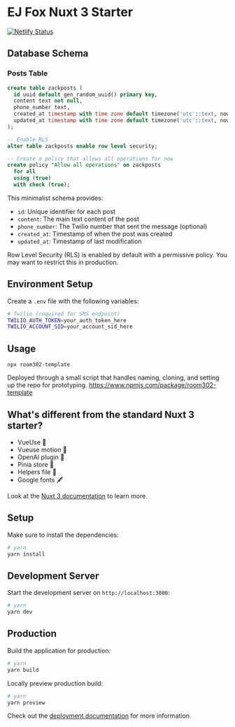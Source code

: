 # EJ Fox Nuxt 3 Starter

[![Netlify Status](https://api.netlify.com/api/v1/badges/981b9e46-6878-4ddb-a716-2713c5f3e412/deploy-status)](https://app.netlify.com/sites/ejfox-nuxt-template/deploys)

## Database Schema

### Posts Table
```sql
create table zackposts (
  id uuid default gen_random_uuid() primary key,
  content text not null,
  phone_number text,
  created_at timestamp with time zone default timezone('utc'::text, now()) not null,
  updated_at timestamp with time zone default timezone('utc'::text, now()) not null
);

-- Enable RLS
alter table zackposts enable row level security;

-- Create a policy that allows all operations for now
create policy "Allow all operations" on zackposts
  for all
  using (true)
  with check (true);
```

This minimalist schema provides:
- `id`: Unique identifier for each post
- `content`: The main text content of the post
- `phone_number`: The Twilio number that sent the message (optional)
- `created_at`: Timestamp of when the post was created
- `updated_at`: Timestamp of last modification

Row Level Security (RLS) is enabled by default with a permissive policy. You may want to restrict this in production.

## Environment Setup

Create a `.env` file with the following variables:
```bash
# Twilio (required for SMS endpoint)
TWILIO_AUTH_TOKEN=your_auth_token_here
TWILIO_ACCOUNT_SID=your_account_sid_here
```

## Usage
`npx room302-template`

Deployed through a small script that handles naming, cloning, and setting up the repo for prototyping. <https://www.npmjs.com/package/room302-template>

## What's different from the standard Nuxt 3 starter?
- VueUse 🔧 
- Vueuse motion 🌈 
- OpenAI plugin 🧠 
- Pinia store 🏬 
- Helpers file 🔨 
- Google fonts 🖋️ 

Look at the [Nuxt 3 documentation](https://nuxt.com/docs/getting-started/introduction) to learn more.

## Setup

Make sure to install the dependencies:

```bash
# yarn
yarn install
```

## Development Server

Start the development server on `http://localhost:3000`:

```bash
# yarn
yarn dev
```

## Production

Build the application for production:

```bash
# yarn
yarn build
```

Locally preview production build:

```bash
# yarn
yarn preview
```

Check out the [deployment documentation](https://nuxt.com/docs/getting-started/deployment) for more information.